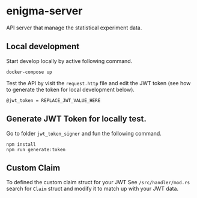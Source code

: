 # enigma-server
API server that manage the statistical experiment data.

## Local development
Start develop locally by active following command.
```
docker-compose up
```

Test the API by visit the `request.http` file and edit the JWT token (see how to generate the token for local development below).
```
@jwt_token = REPLACE_JWT_VALUE_HERE
``` 


## Generate JWT Token for locally test.
Go to folder `jwt_token_signer` and fun the following command.
```
npm install
npm run generate:token
```

## Custom Claim
To defined the custom claim struct for your JWT
See `/src/handler/mod.rs` search for `Claim` struct and modify it to match up with your JWT data.

